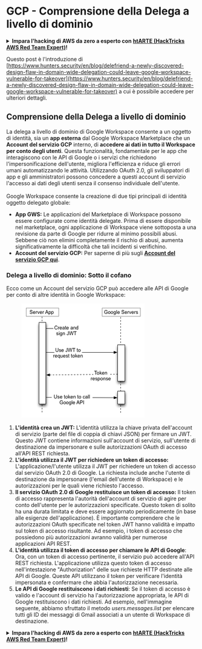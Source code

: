 # GCP - Comprensione della Delega a livello di dominio

<details>

<summary><strong>Impara l'hacking di AWS da zero a esperto con</strong> <a href="https://training.hacktricks.xyz/courses/arte"><strong>htARTE (HackTricks AWS Red Team Expert)</strong></a><strong>!</strong></summary>

Altri modi per supportare HackTricks:

* Se vuoi vedere la tua **azienda pubblicizzata su HackTricks** o **scaricare HackTricks in PDF** Controlla i [**PACCHETTI DI ABBONAMENTO**](https://github.com/sponsors/carlospolop)!
* Ottieni il [**merchandising ufficiale di PEASS & HackTricks**](https://peass.creator-spring.com)
* Scopri [**The PEASS Family**](https://opensea.io/collection/the-peass-family), la nostra collezione di [**NFT**](https://opensea.io/collection/the-peass-family) esclusivi
* **Unisciti al** 💬 [**gruppo Discord**](https://discord.gg/hRep4RUj7f) o al [**gruppo Telegram**](https://t.me/peass) o **seguimi** su **Twitter** 🐦 [**@carlospolopm**](https://twitter.com/carlospolopm)**.**
* **Condividi i tuoi trucchi di hacking inviando PR ai repository** [**HackTricks**](https://github.com/carlospolop/hacktricks) e [**HackTricks Cloud**](https://github.com/carlospolop/hacktricks-cloud) di GitHub.

</details>

Questo post è l'introduzione di [https://www.hunters.security/en/blog/delefriend-a-newly-discovered-design-flaw-in-domain-wide-delegation-could-leave-google-workspace-vulnerable-for-takeover](https://www.hunters.security/en/blog/delefriend-a-newly-discovered-design-flaw-in-domain-wide-delegation-could-leave-google-workspace-vulnerable-for-takeover) a cui è possibile accedere per ulteriori dettagli.

## **Comprensione della Delega a livello di dominio**

La delega a livello di dominio di Google Workspace consente a un oggetto di identità, sia un **app esterna** dal Google Workspace Marketplace che un **Account del servizio GCP** interno, di **accedere ai dati in tutto il Workspace per conto degli utenti**. Questa funzionalità, fondamentale per le app che interagiscono con le API di Google o i servizi che richiedono l'impersonificazione dell'utente, migliora l'efficienza e riduce gli errori umani automatizzando le attività. Utilizzando OAuth 2.0, gli sviluppatori di app e gli amministratori possono concedere a questi account di servizio l'accesso ai dati degli utenti senza il consenso individuale dell'utente.\
\
Google Workspace consente la creazione di due tipi principali di identità oggetto delegato globale:

* **App GWS:** Le applicazioni del Marketplace di Workspace possono essere configurate come identità delegate. Prima di essere disponibile nel marketplace, ogni applicazione di Workspace viene sottoposta a una revisione da parte di Google per ridurre al minimo possibili abusi. Sebbene ciò non elimini completamente il rischio di abusi, aumenta significativamente la difficoltà che tali incidenti si verifichino.
* **Account del servizio GCP:** Per saperne di più sugli [**Account del servizio GCP qui**](../gcp-basic-information.md#service-accounts).

### **Delega a livello di dominio: Sotto il cofano**

Ecco come un Account del servizio GCP può accedere alle API di Google per conto di altre identità in Google Workspace:

<figure><img src="../../../.gitbook/assets/image (11).png" alt=""><figcaption></figcaption></figure>

1. **L'identità crea un JWT:** L'identità utilizza la chiave privata dell'account di servizio (parte del file di coppia di chiavi JSON) per firmare un JWT. Questo JWT contiene informazioni sull'account di servizio, sull'utente di destinazione da impersonare e sulle autorizzazioni OAuth di accesso all'API REST richiesta.
2. **L'identità utilizza il JWT per richiedere un token di accesso:** L'applicazione/l'utente utilizza il JWT per richiedere un token di accesso dal servizio OAuth 2.0 di Google. La richiesta include anche l'utente di destinazione da impersonare (l'email dell'utente di Workspace) e le autorizzazioni per le quali viene richiesto l'accesso.
3. **Il servizio OAuth 2.0 di Google restituisce un token di accesso:** Il token di accesso rappresenta l'autorità dell'account di servizio di agire per conto dell'utente per le autorizzazioni specificate. Questo token di solito ha una durata limitata e deve essere aggiornato periodicamente (in base alle esigenze dell'applicazione). È importante comprendere che le autorizzazioni OAuth specificate nel token JWT hanno validità e impatto sul token di accesso risultante. Ad esempio, i token di accesso che possiedono più autorizzazioni avranno validità per numerose applicazioni API REST.
4. **L'identità utilizza il token di accesso per chiamare le API di Google**: Ora, con un token di accesso pertinente, il servizio può accedere all'API REST richiesta. L'applicazione utilizza questo token di accesso nell'intestazione "Authorization" delle sue richieste HTTP destinate alle API di Google. Queste API utilizzano il token per verificare l'identità impersonata e confermare che abbia l'autorizzazione necessaria.
5. **Le API di Google restituiscono i dati richiesti**: Se il token di accesso è valido e l'account di servizio ha l'autorizzazione appropriata, le API di Google restituiscono i dati richiesti. Ad esempio, nell'immagine seguente, abbiamo sfruttato il metodo _users.messages.list_ per elencare tutti gli ID dei messaggi di Gmail associati a un utente di Workspace di destinazione.

<details>

<summary><strong>Impara l'hacking di AWS da zero a esperto con</strong> <a href="https://training.hacktricks.xyz/courses/arte"><strong>htARTE (HackTricks AWS Red Team Expert)</strong></a><strong>!</strong></summary>

Altri modi per supportare HackTricks:

* Se vuoi vedere la tua **azienda pubblicizzata su HackTricks** o **scaricare HackTricks in PDF** Controlla i [**PACCHETTI DI ABBONAMENTO**](https://github.com/sponsors/carlospolop)!
* Ottieni il [**merchandising ufficiale di PEASS & HackTricks**](https://peass.creator-spring.com)
* Scopri [**The PEASS Family**](https://opensea.io/collection/the-peass-family), la nostra collezione di [**NFT**](https://opensea.io/collection/the-peass-family) esclusivi
* **Unisciti al** 💬 [**gruppo Discord**](https://discord.gg/hRep4RUj7f) o al [**gruppo Telegram**](https://t.me/peass) o **seguimi** su **Twitter** 🐦 [**@carlospolopm**](https://twitter.com/carlospolopm)**.**
* **Condividi i tuoi trucchi di hacking inviando PR ai repository** [**HackTricks**](https://github.com/carlospolop/hacktricks) e [**HackTricks Cloud**](https://github.com/carlospolop/hacktricks-cloud) di GitHub.

</details>
